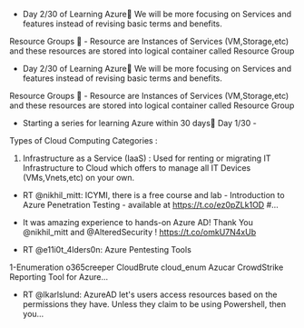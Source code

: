- Day 2/30 of Learning Azure🚀
We will be more focusing on Services and features instead of revising basic terms and benefits.

Resource Groups 📙 - 
Resource are Instances of Services (VM,Storage,etc) and these resources are stored into logical container called Resource Group


- Day 2/30 of Learning Azure🚀
We will be more focusing on Services and features instead of revising basic terms and benefits.

Resource Groups 📙 - 
Resource are Instances of Services (VM,Storage,etc) and these resources are stored into logical container called Resource Group


- Starting a series for learning Azure within 30 days🚀
Day 1/30 -

Types of Cloud Computing Categories :
1. Infrastructure as a Service (IaaS) : Used for renting or migrating IT Infrastructure to Cloud which offers to manage all IT Devices (VMs,Vnets,etc) on your own.


- RT @nikhil_mitt: ICYMI, there is a free course and lab - Introduction to Azure Penetration Testing - available at https://t.co/ez0pZLk1OD
#…


- It was amazing experience to hands-on Azure AD!
Thank You @nikhil_mitt and @AlteredSecurity ! https://t.co/omkU7N4xUb


- RT @e11i0t_4lders0n: Azure Pentesting Tools

1-Enumeration
o365creeper 
CloudBrute
cloud_enum 
Azucar
CrowdStrike Reporting Tool for Azure…


- RT @lkarlslund: AzureAD let's users access resources based on the permissions they have. Unless they claim to be using Powershell, then you…


